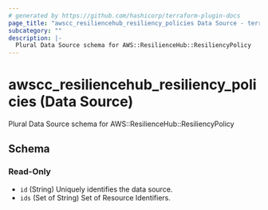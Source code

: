 ```yaml
---
# generated by https://github.com/hashicorp/terraform-plugin-docs
page_title: "awscc_resiliencehub_resiliency_policies Data Source - terraform-provider-awscc"
subcategory: ""
description: |-
  Plural Data Source schema for AWS::ResilienceHub::ResiliencyPolicy
---
```


# awscc_resiliencehub_resiliency_policies (Data Source)

Plural Data Source schema for AWS::ResilienceHub::ResiliencyPolicy



<!-- schema generated by tfplugindocs -->
## Schema

### Read-Only

- `id` (String) Uniquely identifies the data source.
- `ids` (Set of String) Set of Resource Identifiers.


